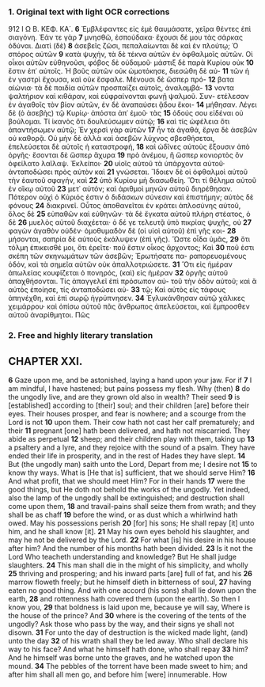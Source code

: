 ### 1. Original text with light OCR corrections

912                                Ι Ω Β.                               ΚΕΦ. ΚΑ΄.
**6** Ἐμβλέφαντες εἰς ἐμὲ θαυμάσατε, χεῖρα θέντες ἐπὶ σιαγόνη. Ἐάν τε γὰρ
**7** μνησθῶ, ἐσπούδακα· ἔχουσι δέ μου τὰς σάρκας ὀδύναι. Διατὶ (δὲ)
**8** ἀσεβεῖς ζῶσι, πεπαλαίωνται δὲ καὶ ἐν πλούτῳ; Ὁ σπόρος αὐτῶν
**9** κατὰ ψυχήν, τὰ δὲ τέκνα αὐτῶν ἐν ὀφθαλμοῖς αὐτῶν. Οἱ οἶκοι
    αὐτῶν εὐθηνοῦσι, φόβος δὲ οὐδαμοῦ· μάστιξ δὲ παρὰ Κυρίου οὐκ
**10** ἔστιν ἐπ᾿ αὐτοῖς. Ἡ βοῦς αὐτῶν οὐκ ὠμοτόκησε, διεσώθη δὲ αὐ-
**11** τῶν ἡ ἐν γαστρὶ ἔχουσα, καὶ οὐκ ἔσφαλε. Μένουσι δὲ ὥσπερ πρό-
**12** βατα αἰώνια· τὰ δὲ παιδία αὐτῶν προσπαίζει αὐτοῖς, ἀναλαμβά-
**13** νοντα ψαλτήριον καὶ κιθάραν, καὶ εὐφραίνονται φωνῇ ψαλμοῦ. Συν-
    ετέλεσαν ἐν ἀγαθοῖς τὸν βίον αὐτῶν, ἐν δὲ ἀναπαύσει ᾅδου ἔκοι-
**14** μήθησαν. Λέγει δὲ (ὁ ἀσεβὴς) τῷ Κυρίῳ· ἀπόστα ἀπ᾿ ἐμοῦ· τὰς
**15** ὁδούς σου εἰδέναι οὐ βούλομαι. Τί ἱκανὸς ὅτι δουλεύσωμεν αὐτῷ;
**16** καὶ τίς ὠφέλεια ὅτι ἀπαντήσωμεν αὐτῷ; Ἐν χερσὶ γὰρ αὐτῶν
**17** ἦν τὰ ἀγαθά, ἔργα δὲ ἀσεβῶν οὐ καθορᾷ. Οὐ μὴν δὲ ἀλλὰ καὶ
    ἀσεβῶν λύχνος σβεσθήσεται, ἐπελεύσεται δὲ αὐτοῖς ἡ καταστροφή,
**18** καὶ ὠδῖνες αὐτοὺς ἕξουσιν ἀπὸ ὀργῆς· ἔσονται δὲ ὥσπερ ἄχυρα
**19** πρὸ ἀνέμου, ἢ ὥσπερ κονιορτὸς ὃν ὀφείλατο λαῖλαψ. Ἐκλείποι·
**20** υἱοῖς αὐτοῦ τὰ ὑπάρχοντα αὐτοῦ· ἀνταποδώσει πρὸς αὐτὸν καὶ
**21** γνώσεται. Ἴδοιεν δὲ οἱ ὀφθαλμοὶ αὐτοῦ τὴν ἑαυτοῦ σφαγήν, καὶ
**22** ὑπὸ Κυρίου μὴ διασωθείη. Ὅτι τί θέλημα αὐτοῦ ἐν οἴκῳ αὐτοῦ
**23** μετ᾿ αὐτόν; καὶ ἀριθμοὶ μηνῶν αὐτοῦ διηρέθησαν. Πότερον οὐχὶ
    ὁ Κύριός ἐστιν ὁ διδάσκων σύνεσιν καὶ ἐπιστήμην; αὐτὸς δὲ φόνους
**24** διακρινεῖ. Οὗτος ἀποθανεῖται ἐν κράτει ἁπλοσύνης αὐτοῦ, ὅλος δὲ
**25** εὐπαθῶν καὶ εὐθηνῶν· τὰ δὲ ἔγκατα αὐτοῦ πλήρη στέατος, ὁ δὲ
**26** μυελὸς αὐτοῦ διαχέεται· ὁ δέ γε τελευτᾷ ὑπὸ πικρίας ψυχῆς, οὐ
**27** φαγὼν ἀγαθὸν οὐδέν· ὁμοθυμαδὸν δὲ (οἱ υἱοὶ αὐτοῦ) ἐπὶ γῆς κοι-
**28** μήσονται, σαπρία δὲ αὐτοὺς ἐκάλυψεν (ἐπὶ γῆς). Ὥστε οἶδα ὑμᾶς,
**29** ὅτι τόλμη ἐπικεισθέ μοι, ὅτι ἐρεῖτε· ποῦ ἔστιν οἶκος ἄρχοντος; Καὶ
**30** ποῦ ἐστι σκέπη τῶν σκηνωμάτων τῶν ἀσεβῶν; Ἐρωτήσατε πα-
    ραπορευομένους ὁδόν, καὶ τὰ σημεῖα αὐτῶν οὐκ ἀπαλλοτριώσετε.
**31** Ὅτι εἰς ἡμέραν ἀπωλείας κουφίζεται ὁ πονηρός, (καὶ) εἰς ἡμέραν
**32** ὀργῆς αὐτοῦ ἀπαχθήσονται. Τίς ἀπαγγελεῖ ἐπὶ πρόσωπον αὐ-
    τοῦ τὴν ὁδὸν αὐτοῦ; καὶ ἃ αὐτὸς ἐποίησε, τίς ἀνταποδώσει αὐ-
**33** τῷ; Καὶ αὐτὸς εἰς τάφους ἀπηνέχθη, καὶ ἐπὶ σωρῷ ἠγρύπνησεν.
**34** Ἐγλυκάνθησαν αὐτῷ χάλικες χειμάρρου· καὶ ὀπίσω αὐτοῦ πᾶς
    ἄνθρωπος ἀπελεύσεται, καὶ ἔμπροσθεν αὐτοῦ ἀναρίθμητοι. Πῶς

### 2. Free and highly literary translation

## CHAPTER XXI.

**6** Gaze upon me, and be astonished, laying a hand upon your jaw. For if
**7** I am mindful, I have hastened; but pains possess my flesh. Why (then)
**8** do the ungodly live, and are they grown old also in wealth? Their seed
**9** is [established] according to [their] soul; and their children [are] before their eyes. Their houses
    prosper, and fear is nowhere; and a scourge from the Lord is not
**10** upon them. Their cow hath not cast her calf prematurely; and their
**11** pregnant [one] hath been delivered, and hath not miscarried. They abide as perpetual
**12** sheep; and their children play with them, taking up
**13** a psaltery and a lyre, and they rejoice with the sound of a psalm. They have ended
    their life in prosperity, and in the rest of Hades they have slept.
**14** But (the ungodly man) saith unto the Lord, Depart from me; I desire not
**15** to know thy ways. What is [He that is] sufficient, that we should serve Him?
**16** And what profit, that we should meet Him? For in their hands
**17** were the good things, but He doth not behold the works of the ungodly. Yet indeed, also
    the lamp of the ungodly shall be extinguished; and destruction shall come upon them,
**18** and travail-pains shall seize them from wrath; and they shall be as chaff
**19** before the wind, or as dust which a whirlwind hath owed. May his possessions perish
**20** [for] his sons; He shall repay [it] unto him, and he shall know [it].
**21** May his own eyes behold his slaughter, and may he not be delivered by the Lord.
**22** For what [is] his desire in his house after him? And the number of his months hath been divided.
**23** Is it not the Lord Who teacheth understanding and knowledge? But He shall judge slaughters.
**24** This man shall die in the might of his simplicity, and wholly
**25** thriving and prospering; and his inward parts [are] full of fat, and his
**26** marrow floweth freely; but he himself dieth in bitterness of soul,
**27** having eaten no good thing. And with one accord (his sons) shall lie down upon the earth,
**28** and rottenness hath covered them (upon the earth). So then I know you,
**29** that boldness is laid upon me, because ye will say, Where is the house of the prince? And
**30** where is the covering of the tents of the ungodly? Ask those who pass
    by the way, and their signs ye shall not disown.
**31** For unto the day of destruction is the wicked made light, (and) unto the day
**32** of his wrath shall they be led away. Who shall declare his way to his
    face? And what he himself hath done, who shall repay
**33** him? And he himself was borne unto the graves, and he watched upon the mound.
**34** The pebbles of the torrent have been made sweet to him; and after him shall all
    men go, and before him [were] innumerable. How